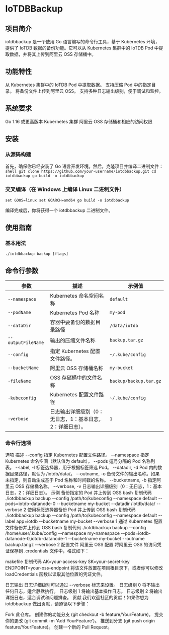 # IoTDBBackup
## 项目简介
iotdbbackup 是一个使用 Go 语言编写的命令行工具，基于 Kubernetes 环境，提供了 IoTDB 数据的备份功能。它可以从 Kubernetes 集群中的 IoTDB Pod 中提取数据，并将其上传到阿里云 OSS 存储桶中。

## 功能特性
从 Kubernetes 集群中的 IoTDB Pod 中提取数据。
支持压缩 Pod 中的指定目录。
将备份文件上传到阿里云 OSS。
支持多种日志输出级别，便于调试和监控。
## 系统要求
Go 1.16 或更高版本
Kubernetes 集群
阿里云 OSS 存储桶和相应的访问权限
## 安装
### 从源码构建
首先，确保你已经安装了 Go 语言开发环境。然后，克隆项目并编译二进制文件：
``shell
git clone https://github.com/your-username/iotdbbackup.git
cd iotdbbackup
go build -o iotdbbackup
``

### 交叉编译（在 Windows 上编译 Linux 二进制文件）
``
set GOOS=linux
set GOARCH=amd64
go build -o iotdbbackup
``

编译完成后，你将获得一个 iotdbbackup 二进制文件。

## 使用指南
### 基本用法
`./iotdbbackup backup [flags]`

## 命令行参数

| 参数                 | 描述                             | 示例值                    |
|--------------------|--------------------------------|------------------------|
| `--namespace`      | Kubernetes 命名空间名称              | `default`              |
| `--podName`        | Kubernetes Pod 名称              | `my-pod`               |
| `--dataDir`        | 容器中要备份的数据目录路径                  | `/data/iotdb`          |
| `--outputFileName` | 输出的压缩文件名称                      | `backup.tar.gz`        |
| `--config  `       | 指定 Kubernetes 配置文件路径。          | `~/.kube/config`        |
| `--bucketName`     | 阿里云 OSS 存储桶名称                  | `my-bucket`            |
| `-fileName`        | OSS 存储桶中的文件名称                  | `backup/backup.tar.gz` |
| `-kubeconfig`      | Kubernetes 配置文件路径              | `~/.kube/config`       |
| `-verbose`         | 日志输出详细级别（0：无日志，1：基本日志，2：详细日志）。 | `1`                    |


### 命令行选项

选项	描述
--config	指定 Kubernetes 配置文件路径。
--namespace	指定 Kubernetes 命名空间（默认值为 default）。
--pods	逗号分隔的 Pod 名称列表。
--label, -l	标签选择器，用于根据标签筛选 Pod。
--datadir, -d	Pod 内的数据目录路径，默认为 /iotdb/data/。
--outname, -o	备份文件的输出名称。如果未指定，则自动生成基于 Pod 名称和时间戳的名称。
--bucketname, -b	指定阿里云 OSS 存储桶名称。
--verbose, -v	日志输出详细级别（0：无日志，1：基本日志，2：详细日志）。
示例
备份指定的 Pod 并上传到 OSS
bash
复制代码
./iotdbbackup backup --config /path/to/kubeconfig --namespace default --pods=iotdb-datanode-0 --bucketname my-bucket --datadir /iotdb/data/ --verbose 2
使用标签选择器备份 Pod 并上传到 OSS
bash
复制代码
./iotdbbackup backup --config /path/to/kubeconfig --namespace default --label app=iotdb --bucketname my-bucket --verbose 1
通过 Kubernetes 配置文件备份并上传到 OSS
bash
复制代码
./iotdbbackup backup --config /home/user/.kube/config --namespace my-namespace --pods=iotdb-datanode-0,iotdb-datanode-1 --bucketname my-bucket --outname backup.tar.gz --verbose 2
配置文件
阿里云 OSS 配置
将阿里云 OSS 的访问凭证保存到 .credentials 文件中，格式如下：

makefile
复制代码
AK=your-access-key
SK=your-secret-key
ENDPOINT=your-oss-endpoint
将该文件放置在项目根目录下，或者你可以修改 loadCredentials 函数以读取其他位置的凭证文件。

日志输出
日志详细级别可以通过 --verbose 标志来设置。
日志级别 0 将不输出任何日志，适合静默执行。
日志级别 1 将输出基本操作日志。
日志级别 2 将输出详细日志，适合调试和问题排查。
贡献
我们欢迎社区的贡献！如果你想为 iotdbbackup 做出贡献，请遵循以下步骤：

Fork 此仓库。
创建你的功能分支 (git checkout -b feature/YourFeature)。
提交你的更改 (git commit -m 'Add YourFeature')。
推送到分支 (git push origin feature/YourFeature)。
创建一个新的 Pull Request。